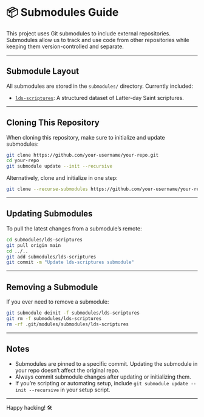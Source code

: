 # 📦 Submodules Guide

This project uses Git submodules to include external repositories. Submodules allow us to track and use code from other repositories while keeping them version-controlled and separate.

---

## Submodule Layout

All submodules are stored in the `submodules/` directory. Currently included:

- [`lds-scriptures`](https://github.com/beandog/lds-scriptures.git): A structured dataset of Latter-day Saint scriptures.

---

## Cloning This Repository

When cloning this repository, make sure to initialize and update submodules:

```bash
git clone https://github.com/your-username/your-repo.git
cd your-repo
git submodule update --init --recursive
```

Alternatively, clone and initialize in one step:

```bash
git clone --recurse-submodules https://github.com/your-username/your-repo.git
```

---

## Updating Submodules

To pull the latest changes from a submodule’s remote:

```bash
cd submodules/lds-scriptures
git pull origin main
cd ../..
git add submodules/lds-scriptures
git commit -m "Update lds-scriptures submodule"
```

---

## Removing a Submodule

If you ever need to remove a submodule:

```bash
git submodule deinit -f submodules/lds-scriptures
git rm -f submodules/lds-scriptures
rm -rf .git/modules/submodules/lds-scriptures
```

---

## Notes

* Submodules are pinned to a specific commit. Updating the submodule in your repo doesn’t affect the original repo.
* Always commit submodule changes after updating or initializing them.
* If you’re scripting or automating setup, include `git submodule update --init --recursive` in your setup script.

---

Happy hacking! 🛠️